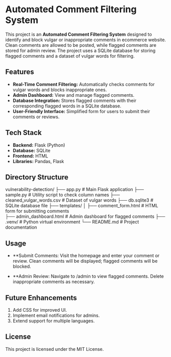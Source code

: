 # Automated Comment Filtering System

This project is an **Automated Comment Filtering System** designed to identify and block vulgar or inappropriate comments in ecommerce website. Clean comments are allowed to be posted, while flagged comments are stored for admin review. The project uses a SQLite database for storing flagged comments and a dataset of vulgar words for filtering.

## Features

- **Real-Time Comment Filtering:** Automatically checks comments for vulgar words and blocks inappropriate ones.
- **Admin Dashboard:** View and manage flagged comments.
- **Database Integration:** Stores flagged comments with their corresponding flagged words in a SQLite database.
- **User-Friendly Interface:** Simplified form for users to submit their comments or reviews.

## Tech Stack

- **Backend:** Flask (Python)
- **Database:** SQLite
- **Frontend:** HTML
- **Libraries:** Pandas, Flask

## Directory Structure
vulnerability-detection/ 
├── app.py # Main Flask application 
├── sample.py # Utility script to check column names 
├── cleaned_vulgar_words.csv # Dataset of vulgar words 
├── db.sqlite3 # SQLite database file 
├── templates/ │ 
├── comment_form.html # HTML form for submitting comments  
├── admin_dashboard.html # Admin dashboard for flagged comments 
├── .venv/ # Python virtual environment 
└── README.md # Project documentation

## Usage
- **Submit Comments:
Visit the homepage and enter your comment or review.
Clean comments will be displayed; flagged comments will be blocked.

- **Admin Review:
Navigate to /admin to view flagged comments.
Delete inappropriate comments as necessary.

## Future Enhancements
1. Add CSS for improved UI.
2. Implement email notifications for admins.
3. Extend support for multiple languages.


## License
This project is licensed under the MIT License.


